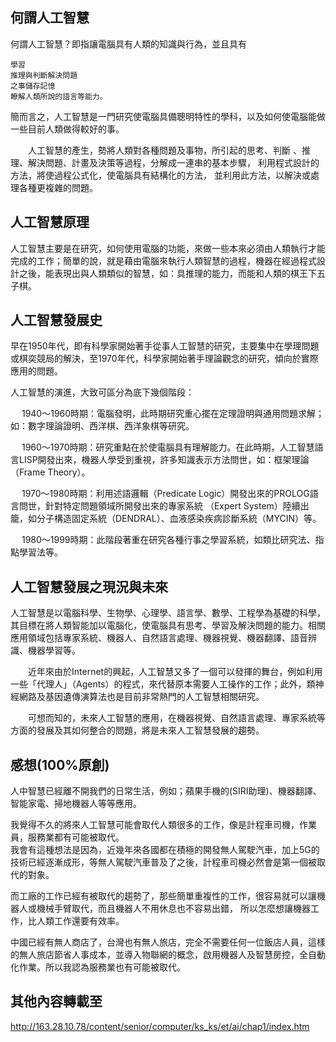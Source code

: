 ## 何謂人工智慧

何謂人工智慧？即指讓電腦具有人類的知識與行為，並且具有

    學習
    推理與判斷解決問題
    之事儲存記憶
    瞭解人類所說的語言等能力。

簡而言之，人工智慧是一門研究使電腦具備聰明特性的學科，以及如何使電腦能做一些目前人類做得較好的事。

　　人工智慧的產生，勢將人類對各種問題及事物，所引起的思考、判斷 、推理、解決問題、計畫及決策等過程，分解成一連串的基本步驟， 利用程式設計的方法，將使過程公式化，使電腦具有結構化的方法， 並利用此方法，以解決或處理各種更複雜的問題。

## 人工智慧原理
人工智慧主要是在研究，如何使用電腦的功能，來做一些本來必須由人類執行才能完成的工作；簡單的說，就是藉由電腦來執行人類智慧的過程，機器在經過程式設計之後，能表現出與人類類似的智慧，如：具推理的能力，而能和人類的棋王下五子棋。

## 人工智慧發展史
早在1950年代，即有科學家開始著手從事人工智慧的研究，主要集中在學理問題或棋奕競局的解決，至1970年代，科學家開始著手理論觀念的研究，傾向於實際應用的問題。

人工智慧的演進，大致可區分為底下幾個階段：

　 1940～1960時期：電腦發明，此時期研究重心擺在定理證明與通用問題求解；如：數字理論證明、西洋棋、西洋象棋等研究。

　 1960～1970時期：研究重點在於使電腦具有理解能力。在此時期，人工智慧語言LISP開發出來，機器人學受到重視，許多知識表示方法問世，如：框架理論（Frame Theory）。

　 1970～1980時期：利用述語邏輯（Predicate Logic）開發出來的PROLOG語言問世，針對特定問題領域所開發出來的專家系統
（Expert System）陸續出籠，如分子構造固定系統（DENDRAL）、血液感染疾病診斷系統（MYCIN）等。

　 1980～1999時期：此階段著重在研究各種行事之學習系統，如類比研究法、指點學習法等。

## 人工智慧發展之現況與未來

   人工智慧是以電腦科學、生物學、心理學、語言學、數學、工程學為基礎的科學，其目標在將人類智能加以電腦化，使電腦具有思考、學習及解決問題的能力。相關應用領域包括專家系統、機器人、自然語言處理、機器視覺、機器翻譯、語音辨識、機器學習等。

　　近年來由於Internet的興起，人工智慧又多了一個可以發揮的舞台，例如利用一些「代理人」（Agents）的程式，來代替原本需要人工操作的工作；此外，類神經網路及基因遺傳演算法也是目前非常熱門的人工智慧相關研究。

　　可想而知的，未來人工智慧的應用，在機器視覺、自然語言處理、專家系統等方面的發展及其如何整合的問題，將是未來人工智慧發展的趨勢。
## 感想(100%原創)
   人中智慧已經離不開我們的日常生活，例如；蘋果手機的(SIRI助理)、機器翻譯、智能家電、掃地機器人等等應用。
   
  我覺得不久的將來人工智慧可能會取代人類很多的工作，像是計程車司機，作業員，服務業都有可能被取代。  
我會有這種想法是因為，近幾年來各國都在積極的開發無人駕駛汽車，加上5G的技術已經逐漸成形，等無人駕駛汽車普及了之後，計程車司機必然會是第一個被取代的對象。 

  而工廠的工作已經有被取代的趨勢了，那些簡單重複性的工作，很容易就可以讓機器人或機械手臂取代，而且機器人不用休息也不容易出錯，
所以怎麼想讓機器工作，比人類工作還要有效率。 

  中國已經有無人商店了，台灣也有無人旅店，完全不需要任何一位飯店人員，這樣的無人旅店節省人事成本，並導入物聯網的概念，啟用機器人及智慧房控，全自動化作業。所以我認為服務業也有可能被取代。



## 其他內容轉載至
http://163.28.10.78/content/senior/computer/ks_ks/et/ai/chap1/index.htm
